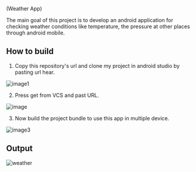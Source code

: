 (Weather App)

The main goal of this project is to develop an android application for checking weather conditions like temperature, the pressure at other places through android mobile.


## How to build

1. Copy this repository's url and clone my project in android studio by pasting url hear.

![image1](https://user-images.githubusercontent.com/87127526/146227052-12ddf4ef-81fa-4488-9463-b61d8de07070.jpg)  

2. Press get from VCS and past URL.

![image](https://user-images.githubusercontent.com/59969732/146584795-d4319541-67ba-4568-bf16-64d435157d12.png)



3. Now build the project bundle to use this app in multiple device.
 
![image3](https://user-images.githubusercontent.com/87127526/146242535-bbfb3027-3638-48ff-87c4-bf5095e00aea.png)


 
## Output

![weather](https://user-images.githubusercontent.com/59969732/146584466-b2f47e6a-0dd7-4d71-9097-70340356b477.jpeg)
